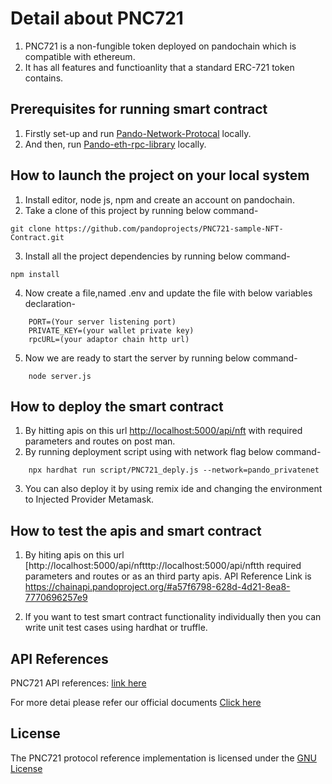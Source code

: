 # Detail about PNC721
1. PNC721 is a non-fungible token deployed on pandochain which is compatible with ethereum.
2. It has all features and functioanlity that a standard ERC-721 token contains. 

## Prerequisites for running smart contract 

1. Firstly set-up and run [Pando-Network-Protocal](https://github.com/pandoprojects/pando-network-protocol) locally.
2. And then, run [Pando-eth-rpc-library](https://github.com/pandoprojects/Pando-eth-rpc-libary) locally.

## How to launch the project on your local system

1. Install editor, node js, npm and create an account on pandochain.
2. Take a clone of this project by running below command-

```
git clone https://github.com/pandoprojects/PNC721-sample-NFT-Contract.git
```

3. Install all the project dependencies by running below command-

```
npm install
```
    
4. Now create a file,named .env and update the file with below variables declaration-

```
    PORT=(Your server listening port)
    PRIVATE_KEY=(your wallet private key)
    rpcURL=(your adaptor chain http url)
```

5. Now we are ready to start the server by running below command-
```
    node server.js
```    

## How to deploy the smart contract

1. By hitting apis on this url [http://localhost:5000/api/nft](http://localhost:5000/api/nft) with required parameters and routes on post man.
2. By running deployment script using with network flag below command-

```
    npx hardhat run script/PNC721_deply.js --network=pando_privatenet
```
3. You can also deploy it by using remix ide and changing the environment to Injected Provider Metamask.

## How to test the apis and smart contract

1. By hiting apis on this url [http://localhost:5000/api/nftttp://localhost:5000/api/nftth required parameters and routes or as an third party apis.
   API Reference Link is https://chainapi.pandoproject.org/#a57f6798-628d-4d21-8ea8-7770696257e9

2. If you want to test smart contract functionality individually then you can write unit test cases using hardhat or truffle.

## API References

PNC721 API references: [link here](https://chainapi.pandoproject.org/#a57f6798-628d-4d21-8ea8-7770696257e9)

For more detai please refer our official documents [Click here](https://docs.pandoproject.org/pandoproject/smart-contracts)

## License

The PNC721 protocol reference implementation is licensed under the [GNU License](https://github.com/pandoprojects/PNC721-sample-NFT-Contract/blob/main/LICENSE)

